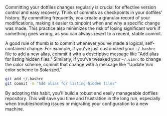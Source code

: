 Committing your dotfiles changes regularly is crucial for effective version control and easy recovery. Think of commits as checkpoints in your dotfiles' history. By committing frequently, you create a granular record of your modifications, making it easier to pinpoint when and why a specific change was made. This practice also minimizes the risk of losing significant work if something goes wrong, as you can always revert to a recent, stable commit.

A good rule of thumb is to commit whenever you've made a logical, self-contained change. For example, if you've just customized your `~/.bashrc` file to add a new alias, commit it with a descriptive message like "Add alias for listing hidden files." Similarly, if you've tweaked your `~/.vimrc` to change the color scheme, commit that change with a message like "Update Vim color scheme to Solarized."

```bash
git add ~/.bashrc
git commit -m "Add alias for listing hidden files"
```

By adopting this habit, you'll build a robust and easily manageable dotfiles repository. This will save you time and frustration in the long run, especially when troubleshooting issues or migrating your configuration to a new machine.